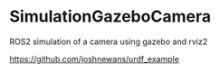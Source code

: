 # SimulationGazeboCamera
ROS2 simulation of a camera using gazebo and rviz2

https://github.com/joshnewans/urdf_example

